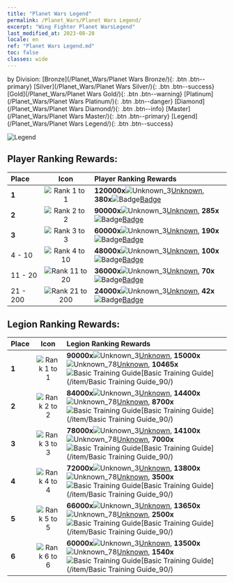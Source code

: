 ```yaml
---
title: "Planet Wars Legend"
permalink: /Planet_Wars/Planet Wars Legend/
excerpt: "Wing Fighter Planet WarsLegend"
last_modified_at: 2023-08-28
locale: en
ref: "Planet Wars Legend.md"
toc: false
classes: wide
---
```


  by Division:   [Bronze](/Planet_Wars/Planet Wars Bronze/){: .btn .btn--primary}   [Silver](/Planet_Wars/Planet Wars Silver/){: .btn .btn--success}   [Gold](/Planet_Wars/Planet Wars Gold/){: .btn .btn--warning}   [Platinum](/Planet_Wars/Planet Wars Platinum/){: .btn .btn--danger}   [Diamond](/Planet_Wars/Planet Wars Diamond/){: .btn .btn--info}   [Master](/Planet_Wars/Planet Wars Master/){: .btn .btn--primary}   [Legend](/Planet_Wars/Planet Wars Legend/){: .btn .btn--success} 



  ![Legend](/images/planet_wars/Legend.png)

## Player Ranking Rewards:

  |  Place | Icon | Player Ranking Rewards |
  |:-------|:----:|:----------------|
  | **1** | ![Rank 1 to 1](/images/planet_wars/rank_1.png) | **120000x**![Unknown_3](/images/item/Settlement_Energy_p.png)[Unknown](/item/item_3/), **380x**![Badge](/images/item/Badge_p.png)[Badge](/item/Badge_94/) |
  | **2** | ![Rank 2 to 2](/images/planet_wars/rank_2.png) | **90000x**![Unknown_3](/images/item/Settlement_Energy_p.png)[Unknown](/item/item_3/), **285x**![Badge](/images/item/Badge_p.png)[Badge](/item/Badge_94/) |
  | **3** | ![Rank 3 to 3](/images/planet_wars/rank_3.png) | **60000x**![Unknown_3](/images/item/Settlement_Energy_p.png)[Unknown](/item/item_3/), **190x**![Badge](/images/item/Badge_p.png)[Badge](/item/Badge_94/) |
  | 4 - 10 | ![Rank 4 to 10](/images/planet_wars/rank_4.png) | **48000x**![Unknown_3](/images/item/Settlement_Energy_p.png)[Unknown](/item/item_3/), **100x**![Badge](/images/item/Badge_p.png)[Badge](/item/Badge_94/) |
  | 11 - 20 | ![Rank 11 to 20](/images/planet_wars/rank_5.png) | **36000x**![Unknown_3](/images/item/Settlement_Energy_p.png)[Unknown](/item/item_3/), **70x**![Badge](/images/item/Badge_p.png)[Badge](/item/Badge_94/) |
  | 21 - 200 | ![Rank 21 to 200](/images/planet_wars/rank_6.png) | **24000x**![Unknown_3](/images/item/Settlement_Energy_p.png)[Unknown](/item/item_3/), **42x**![Badge](/images/item/Badge_p.png)[Badge](/item/Badge_94/) |


## Legion Ranking Rewards:

  |  Place | Icon | Legion Ranking Rewards |
  |:-------|:----:|:----------------|
  | **1** | ![Rank 1 to 1](/images/planet_wars/rank_1.png) | **90000x**![Unknown_3](/images/item/Settlement_Energy_p.png)[Unknown](/item/item_3/), **15000x**![Unknown_78](/images/item/xqdz_icon6_p.png)[Unknown](/item/item_78/), **10465x**![Basic Training Guide](/images/item/Basic_Training_Guide_p.png)[Basic Training Guide](/item/Basic Training Guide_90/) |
  | **2** | ![Rank 2 to 2](/images/planet_wars/rank_2.png) | **84000x**![Unknown_3](/images/item/Settlement_Energy_p.png)[Unknown](/item/item_3/), **14400x**![Unknown_78](/images/item/xqdz_icon6_p.png)[Unknown](/item/item_78/), **8700x**![Basic Training Guide](/images/item/Basic_Training_Guide_p.png)[Basic Training Guide](/item/Basic Training Guide_90/) |
  | **3** | ![Rank 3 to 3](/images/planet_wars/rank_3.png) | **78000x**![Unknown_3](/images/item/Settlement_Energy_p.png)[Unknown](/item/item_3/), **14100x**![Unknown_78](/images/item/xqdz_icon6_p.png)[Unknown](/item/item_78/), **7000x**![Basic Training Guide](/images/item/Basic_Training_Guide_p.png)[Basic Training Guide](/item/Basic Training Guide_90/) |
  | **4** | ![Rank 4 to 4](/images/planet_wars/rank_4.png) | **72000x**![Unknown_3](/images/item/Settlement_Energy_p.png)[Unknown](/item/item_3/), **13800x**![Unknown_78](/images/item/xqdz_icon6_p.png)[Unknown](/item/item_78/), **3500x**![Basic Training Guide](/images/item/Basic_Training_Guide_p.png)[Basic Training Guide](/item/Basic Training Guide_90/) |
  | **5** | ![Rank 5 to 5](/images/planet_wars/rank_5.png) | **66000x**![Unknown_3](/images/item/Settlement_Energy_p.png)[Unknown](/item/item_3/), **13650x**![Unknown_78](/images/item/xqdz_icon6_p.png)[Unknown](/item/item_78/), **2500x**![Basic Training Guide](/images/item/Basic_Training_Guide_p.png)[Basic Training Guide](/item/Basic Training Guide_90/) |
  | **6** | ![Rank 6 to 6](/images/planet_wars/rank_6.png) | **60000x**![Unknown_3](/images/item/Settlement_Energy_p.png)[Unknown](/item/item_3/), **13500x**![Unknown_78](/images/item/xqdz_icon6_p.png)[Unknown](/item/item_78/), **1540x**![Basic Training Guide](/images/item/Basic_Training_Guide_p.png)[Basic Training Guide](/item/Basic Training Guide_90/) |
